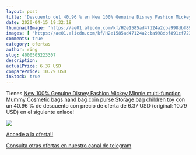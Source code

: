 ```yaml
---
layout: post
title: 'Descuento del 40.96 % en New 100% Genuine Disney Fashion Mickey M'
date: 2020-04-15 19:32:18
thumbnailImage: 'https://ae01.alicdn.com/kf/H2e1585ad47124a2cba998dbf891cf723I/New-100-Genuine-Disney-Fashion-Mickey-Minnie-multi-function-Mummy-Cosmetic-bags-hand-bag-coin-purse.jpg_350x350._SL200_.jpg'
images: [ 'https://ae01.alicdn.com/kf/H2e1585ad47124a2cba998dbf891cf723I/New-100-Genuine-Disney-Fashion-Mickey-Minnie-multi-function-Mummy-Cosmetic-bags-hand-bag-coin-purse.jpg_350x350._SL200_.jpg' ]
comments: true
category: ofertas
author: ring
slug: 4000505223307
description:
actualPrice: 6.37 USD
comparePrice: 10.79 USD
inStock: true
---
```


Tienes [New 100% Genuine Disney Fashion Mickey Minnie multi-function Mummy Cosmetic bags hand bag coin purse Storage bag children toy](https://www.amazon.com/dp/4000505223307/?tag=redken08-20) con un 40.96 % de descuento con precio de oferta de 6.37 USD (original: 10.79 USD) en el siguiente enlace!

[![](https://ae01.alicdn.com/kf/H2e1585ad47124a2cba998dbf891cf723I/New-100-Genuine-Disney-Fashion-Mickey-Minnie-multi-function-Mummy-Cosmetic-bags-hand-bag-coin-purse.jpg_350x350._SL200_.jpg)](https://www.amazon.com/dp/4000505223307/?tag=redken08-20)

[Accede a la oferta!!](https://www.amazon.com/dp/4000505223307/?tag=redken08-20)

[Consulta otras ofertas en nuestro canal de telegram](https://t.me/s/ofertas25)
